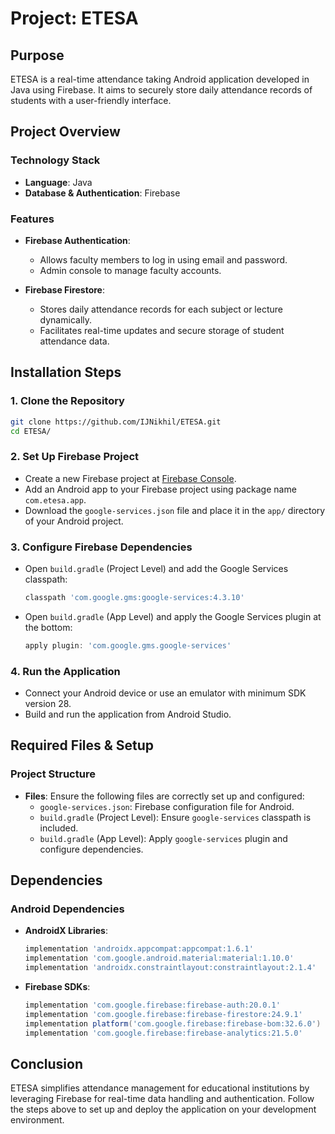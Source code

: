 # Project: ETESA

## Purpose
ETESA is a real-time attendance taking Android application developed in Java using Firebase. It aims to securely store daily attendance records of students with a user-friendly interface.

## Project Overview

### Technology Stack
- **Language**: Java
- **Database & Authentication**: Firebase

### Features
- **Firebase Authentication**:
  - Allows faculty members to log in using email and password.
  - Admin console to manage faculty accounts.

- **Firebase Firestore**:
  - Stores daily attendance records for each subject or lecture dynamically.
  - Facilitates real-time updates and secure storage of student attendance data.

## Installation Steps

### 1. Clone the Repository
```bash
git clone https://github.com/IJNikhil/ETESA.git
cd ETESA/
```

### 2. Set Up Firebase Project
- Create a new Firebase project at [Firebase Console](https://console.firebase.google.com/).
- Add an Android app to your Firebase project using package name `com.etesa.app`.
- Download the `google-services.json` file and place it in the `app/` directory of your Android project.

### 3. Configure Firebase Dependencies
- Open `build.gradle` (Project Level) and add the Google Services classpath:
  ```groovy
  classpath 'com.google.gms:google-services:4.3.10'
  ```
- Open `build.gradle` (App Level) and apply the Google Services plugin at the bottom:
  ```groovy
  apply plugin: 'com.google.gms.google-services'
  ```

### 4. Run the Application
- Connect your Android device or use an emulator with minimum SDK version 28.
- Build and run the application from Android Studio.

## Required Files & Setup

### Project Structure
- **Files**: Ensure the following files are correctly set up and configured:
  - `google-services.json`: Firebase configuration file for Android.
  - `build.gradle` (Project Level): Ensure `google-services` classpath is included.
  - `build.gradle` (App Level): Apply `google-services` plugin and configure dependencies.

## Dependencies

### Android Dependencies
- **AndroidX Libraries**:
  ```groovy
  implementation 'androidx.appcompat:appcompat:1.6.1'
  implementation 'com.google.android.material:material:1.10.0'
  implementation 'androidx.constraintlayout:constraintlayout:2.1.4'
  ```

- **Firebase SDKs**:
  ```groovy
  implementation 'com.google.firebase:firebase-auth:20.0.1'
  implementation 'com.google.firebase:firebase-firestore:24.9.1'
  implementation platform('com.google.firebase:firebase-bom:32.6.0')
  implementation 'com.google.firebase:firebase-analytics:21.5.0'
  ```

## Conclusion
ETESA simplifies attendance management for educational institutions by leveraging Firebase for real-time data handling and authentication. Follow the steps above to set up and deploy the application on your development environment.
